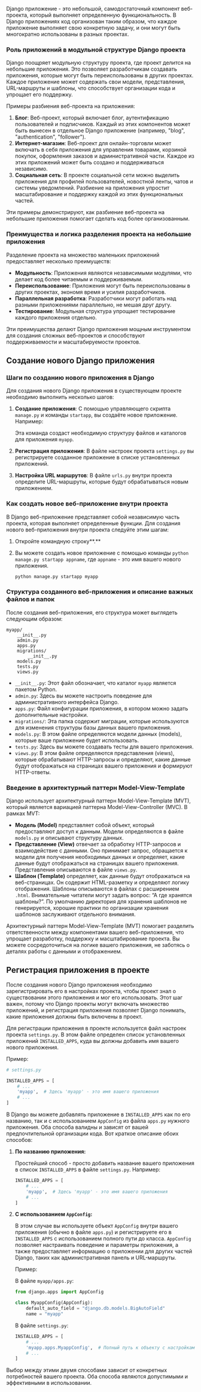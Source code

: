 

Django приложение - это небольшой, самодостаточный компонент веб-проекта, который выполняет определенную функциональность. В Django приложениях код организован таким образом, что каждое приложение выполняет свою конкретную задачу, и они могут быть многократно использованы в разных проектах.

### Роль приложений в модульной структуре Django проекта

Django поощряет модульную структуру проекта, где проект делится на небольшие приложения. Это позволяет разработчикам создавать приложения, которые могут быть переиспользованы в других проектах. Каждое приложение может содержать свои модели, представления, URL-маршруты и шаблоны, что способствует организации кода и упрощает его поддержку.

Примеры разбиения веб-проекта на приложения:

1. **Блог**: Веб-проект, который включает блог, аутентификацию пользователей и подписчиков. Каждый из этих компонентов может быть вынесен в отдельное Django приложение (например, "blog", "authentication", "follower").
2. **Интернет-магазин**: Веб-проект для онлайн-торговли может включать в себя приложения для управления товарами, корзиной покупок, оформления заказов и административной части. Каждое из этих приложений может быть создано и поддерживаться независимо.
3. **Социальная сеть**: В проекте социальной сети можно выделить приложения для профилей пользователей, новостной ленты, чатов и системы уведомлений. Разбиение на приложения упростит масштабирование и поддержку каждой из этих функциональных частей.

Эти примеры демонстрируют, как разбиение веб-проекта на небольшие приложения помогает сделать код более организованным.

### Преимущества и логика разделения проекта на небольшие приложения

Разделение проекта на множество маленьких приложений предоставляет несколько преимуществ:

- **Модульность**: Приложения являются независимыми модулями, что делает код более читаемым и поддерживаемым.
- **Переиспользование**: Приложения могут быть переиспользованы в других проектах, экономя время и усилия разработчиков.
- **Параллельная разработка**: Разработчики могут работать над разными приложениями параллельно, не мешая друг другу.
- **Тестирование**: Модульная структура упрощает тестирование каждого приложения отдельно.

Эти преимущества делают Django приложения мощным инструментом для создания сложных веб-проектов и способствуют поддерживаемости и масштабируемости проектов.

## Создание нового Django приложения

### Шаги по созданию нового приложения в Django

Для создания нового Django приложения в существующем проекте необходимо выполнить несколько шагов:

1. **Создание приложения**: С помощью управляющего скрипта `manage.py` и команды `startapp`, вы создаёте новое приложение. Например:
    
    Эта команда создаст необходимую структуру файлов и каталогов для приложения `myapp`.
    
2. **Регистрация приложения**: В файле настроек проекта `settings.py` вы регистрируете созданное приложение в списке установленных приложений.
3. **Настройка URL маршрутов**: В файле `urls.py` внутри проекта определите URL-маршруты, которые будут обрабатываться новым приложением.

### Как создать новое веб-приложение внутри проекта

В Django веб-приложение представляет собой независимую часть проекта, которая выполняет определенные функции. Для создания нового веб-приложения внутри проекта следуйте этим шагам:

1. Откройте командную строку**.** 
2. Вы можете создать новое приложение с помощью команды `python manage.py startapp appname`, где `appname` - это имя вашего нового приложения.
    
    ```bash
    python manage.py startapp myapp
    
    ```
    

### Структура созданного веб-приложения и описание важных файлов и папок

После создания веб-приложения, его структура может выглядеть следующим образом:

```
myapp/
    __init__.py
    admin.py
    apps.py
    migrations/
        __init__.py
    models.py
    tests.py
    views.py

```

- `__init__.py`: Этот файл обозначает, что каталог `myapp` является пакетом Python.
- `admin.py`: Здесь вы можете настроить поведение для административного интерфейса Django.
- `apps.py`: Файл конфигурации приложения, в котором можно задать дополнительные настройки.
- `migrations/`: Эта папка содержит миграции, которые используются для изменения структуры базы данных вашего приложения.
- `models.py`: В этом файле определяются модели данных (models), которые ваше приложение будет использовать.
- `tests.py`: Здесь вы можете создавать тесты для вашего приложения.
- `views.py`: В этом файле определяются представления (views), которые обрабатывают HTTP-запросы и определяют, какие данные будут отображаться на страницах вашего приложения и формируют HTTP-ответы.

### Введение в архитектурный паттерн Model-View-Template

Django использует архитектурный паттерн Model-View-Template (MVT), который является вариацией паттерна Model-View-Controller (MVC). В рамках MVT:

- **Модель (Model)** представляет собой объект, который предоставляют доступ к данным. Модели определяются в файле `models.py` и описывают структуру данных.
- **Представление (View)** отвечает за обработку HTTP-запросов и взаимодействие с данными. Оно принимает запрос, обращается к модели для получения необходимых данных и определяет, какие данные будут отображаться на страницах вашего приложения. Представления описываются в файле `views.py`.
- **Шаблон (Template)**  определяет, как данные будут отображаться на веб-страницах. Он содержит HTML-разметку и определяют логику отображения. Шаблоны описываются в файлах с расширением `.html`. Внимательные читатели могут задать вопрос: “А где хранятся шаблоны?”. По умолчанию директория для хранения шаблонов не генерируется, хорошие практики по организации хранения шаблонов заслуживают отдельного внимания.

Архитектурный паттерн Model-View-Template (MVT) помогает разделить ответственности между компонентами вашего веб-приложения, что упрощает разработку, поддержку и масштабирование проекта. Вы можете сосредоточиться на логике вашего приложения, не заботясь о деталях работы с данными и отображением.

## Регистрация приложения в проекте

После создания нового Django приложения необходимо зарегистрировать его в настройках проекта, чтобы проект знал о существовании этого приложения и мог его использовать. Этот шаг важен, потому что Django проекты могут включать множество приложений, и регистрация приложения позволяет Django понимать, какие приложения должны быть включены в проект.

Для регистрации приложения в проекте используется файл настроек проекта `settings.py`. В этом файле определен список установленных приложений `INSTALLED_APPS`, куда вы должны добавить имя вашего нового приложения.

Пример:

```python
# settings.py

INSTALLED_APPS = [
    # ...
    'myapp',  # Здесь 'myapp' - это имя вашего приложения
    # ...
]

```

В Django вы можете добавлять приложение в `INSTALLED_APPS` как по его названию, так и с использованием `AppConfig` из файла `apps.py` нужного приложения. Оба способа валидны и зависят от вашей предпочтительной организации кода. Вот краткое описание обоих способов:

1. **По названию приложения:**
    
    Простейший способ - просто добавить название вашего приложения в список `INSTALLED_APPS` в файле `settings.py`. Например:
    
    ```python
    INSTALLED_APPS = [
        # ...
        'myapp',  # Здесь 'myapp' - это имя вашего приложения
        # ...
    ]
    
    ```
    
2. **С использованием `AppConfig`:**
    
    В этом случае вы используете объект `AppConfig` внутри вашего приложения (обычно в файле `apps.py`) и регистрируете его в `INSTALLED_APPS` с использованием полного пути до класса. `AppConfig` позволяет настраивать поведение и параметры приложения, а также предоставляет информацию о приложении для других частей Django, таких как административная панель и URL-маршруты.
    
    Пример:
    
    В файле `myapp/apps.py`:
    
    ```python
    from django.apps import AppConfig
    
    class MyappConfig(AppConfig):  
        default_auto_field = "django.db.models.BigAutoField"
        name = "myapp"
    
    ```
    
    В файле `settings.py`:
    
    ```python
    INSTALLED_APPS = [
        # ...
        'myapp.apps.MyappConfig',  # Полный путь к объекту с настройками приложения myapp
        # ...
    ]
    
    ```
    

Выбор между этими двумя способами зависит от конкретных потребностей вашего проекта. Оба способа являются допустимыми и эффективными в использовании.